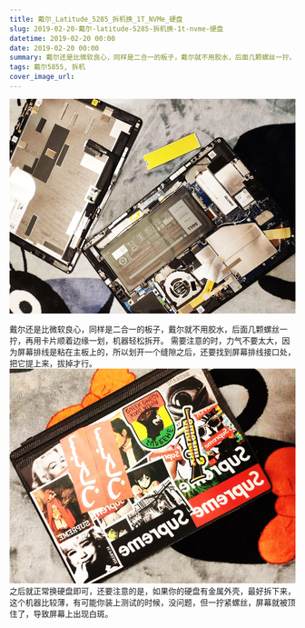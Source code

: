 ```yaml
---
title: 戴尔_Latitude_5285_拆机换_1T_NVMe_硬盘
slug: 2019-02-20-戴尔-latitude-5285-拆机换-1t-nvme-硬盘
datetime: 2019-02-20 00:00
date: 2019-02-20 00:00
summary: 戴尔还是比微软良心，同样是二合一的板子，戴尔就不用胶水，后面几颗螺丝一拧，再用卡片顺着边缘一划，机器...
tags: 戴尔5855, 拆机
cover_image_url: 
---
```

![49165-5s21m6zqusx.png](../assets/2019/09/2044899447.png)
<!--more-->
戴尔还是比微软良心，同样是二合一的板子，戴尔就不用胶水，后面几颗螺丝一拧，再用卡片顺着边缘一划，机器轻松拆开。
需要注意的时，力气不要太大，因为屏幕排线是粘在主板上的，所以划开一个缝隙之后，还要找到屏幕排线接口处，把它提上来，拔掉才行。
![92798-nmg2ktni6y8.png](../assets/2019/09/3202719723.png)之后就正常换硬盘即可，还要注意的是，如果你的硬盘有金属外壳，最好拆下来，这个机器比较薄，有可能你装上测试的时候，没问题，但一拧紧螺丝，屏幕就被顶住了，导致屏幕上出现白斑。
